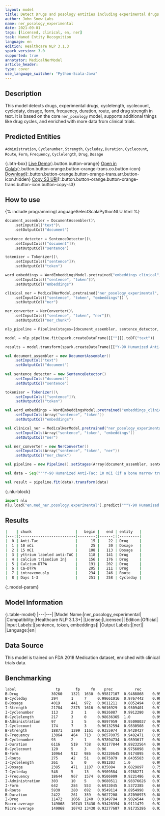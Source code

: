 ```yaml
---
layout: model
title: Detect Drugs and posology entities including experimental drugs and cycles (ner_posology_experimental)
author: John Snow Labs
name: ner_posology_experimental
date: 2021-09-01
tags: [licensed, clinical, en, ner]
task: Named Entity Recognition
language: en
edition: Healthcare NLP 3.1.3
spark_version: 3.0
supported: true
annotator: MedicalNerModel
article_header:
type: cover
use_language_switcher: "Python-Scala-Java"
---
```



## Description


This model detects drugs, experimental drugs, cyclelength, cyclecount, cycledaty, dosage, form, frequency, duration, route, and drug strength in text. It is based on the core `ner_posology` model, supports additional things like drug cycles, and enriched with more data from clinical trials.


## Predicted Entities


`Administration`, `Cyclenumber`, `Strength`, `Cycleday`, `Duration`, `Cyclecount`, `Route`, `Form`, `Frequency`, `Cyclelength`, `Drug`, `Dosage`


{:.btn-box}
[Live Demo](https://nlp.johnsnowlabs.com/demo){:.button.button-orange}
[Open in Colab](https://colab.research.google.com/github/JohnSnowLabs/spark-nlp-workshop/blob/master/tutorials/Certification_Trainings/Healthcare/1.Clinical_Named_Entity_Recognition_Model.ipynb){:.button.button-orange.button-orange-trans.co.button-icon}
[Download](https://s3.amazonaws.com/auxdata.johnsnowlabs.com/clinical/models/ner_posology_experimental_en_3.1.3_3.0_1630511369574.zip){:.button.button-orange.button-orange-trans.arr.button-icon.hidden}
[Copy S3 URI](s3://auxdata.johnsnowlabs.com/clinical/models/ner_posology_experimental_en_3.1.3_3.0_1630511369574.zip){:.button.button-orange.button-orange-trans.button-icon.button-copy-s3}


## How to use






<div class="tabs-box" markdown="1">
{% include programmingLanguageSelectScalaPythonNLU.html %}

```python
document_assembler = DocumentAssembler()\
    .setInputCol("text")\
    .setOutputCol("document")
         
sentence_detector = SentenceDetector()\
    .setInputCols(["document"])\
    .setOutputCol("sentence")

tokenizer = Tokenizer()\
    .setInputCols(["sentence"])\
    .setOutputCol("token")

word_embeddings = WordEmbeddingsModel.pretrained("embeddings_clinical", "en", "clinical/models")\
    .setInputCols(["sentence", "token"])\
    .setOutputCol("embeddings")

clinical_ner = MedicalNerModel.pretrained("ner_posology_experimental", "en", "clinical/models") \
    .setInputCols(["sentence", "token", "embeddings"]) \
    .setOutputCol("ner")

ner_converter = NerConverter()\
 	.setInputCols(["sentence", "token", "ner"])\
 	.setOutputCol("ner_chunk")

nlp_pipeline = Pipeline(stages=[document_assembler, sentence_detector, tokenizer, word_embeddings, clinical_ner, ner_converter])

model = nlp_pipeline.fit(spark.createDataFrame([[""]]).toDF("text"))

results = model.transform(spark.createDataFrame([["Y-90 Humanized Anti-Tac: 10 mCi (if a bone marrow transplant was part of the patient's previous therapy) or 15 mCi of yttrium labeled anti-TAC; followed by calcium trisodium Inj (Ca DTPA)..\n\nCalcium-DTPA: Ca-DTPA will be administered intravenously on Days 1-3 to clear the radioactive agent from the body."]]).toDF("text"))
```
```scala
val document_assembler = new DocumentAssembler()
    .setInputCol("text")
    .setOutputCol("document")
        
val sentence_detector = new SentenceDetector()
    .setInputCols("document")
    .setOutputCol("sentence")

tokenizer = Tokenizer()\
    .setInputCols(["sentence"])\
    .setOutputCol("token")

val word_embeddings = WordEmbeddingsModel.pretrained("embeddings_clinical", "en", "clinical/models")
    .setInputCols(Array("sentence", "token"))
    .setOutputCol("embeddings")

val clinical_ner = MedicalNerModel.pretrained("ner_posology_experimental", "en", "clinical/models")
    .setInputCols(Array("sentence", "token", "embeddings"))
    .setOutputCol("ner")

val ner_converter = new NerConverter()
 	.setInputCols(Array("sentence", "token", "ner"))
 	.setOutputCol("ner_chunk")

val pipeline = new Pipeline().setStages(Array(document_assembler, sentence_detector, tokenizer, word_embeddings, clinical_ner, ner_converter))

val data = Seq("""Y-90 Humanized Anti-Tac: 10 mCi (if a bone marrow transplant was part of the patient's previous therapy) or 15 mCi of yttrium labeled anti-TAC; followed by calcium trisodium Inj (Ca DTPA)..\n\nCalcium-DTPA: Ca-DTPA will be administered intravenously on Days 1-3 to clear the radioactive agent from the body.""").toDS.toDF("text")

val result = pipeline.fit(data).transform(data)
```


{:.nlu-block}
```python
import nlu
nlu.load("en.med_ner.posology.experimental").predict("""Y-90 Humanized Anti-Tac: 10 mCi (if a bone marrow transplant was part of the patient's previous therapy) or 15 mCi of yttrium labeled anti-TAC; followed by calcium trisodium Inj (Ca DTPA)..\n\nCalcium-DTPA: Ca-DTPA will be administered intravenously on Days 1-3 to clear the radioactive agent from the body.""")
```

</div>


## Results


```bash
|    | chunk                    |   begin |   end | entity   |
|---:|:-------------------------|--------:|------:|:---------|
|  0 | Anti-Tac                 |      15 |    22 | Drug     |
|  1 | 10 mCi                   |      25 |    30 | Dosage   |
|  2 | 15 mCi                   |     108 |   113 | Dosage   |
|  3 | yttrium labeled anti-TAC |     118 |   141 | Drug     |
|  4 | calcium trisodium Inj    |     156 |   176 | Drug     |
|  5 | Calcium-DTPA             |     191 |   202 | Drug     |
|  6 | Ca-DTPA                  |     205 |   211 | Drug     |
|  7 | intravenously            |     234 |   246 | Route    |
|  8 | Days 1-3                 |     251 |   258 | Cycleday |
```


{:.model-param}
## Model Information


{:.table-model}
|---|---|
|Model Name:|ner_posology_experimental|
|Compatibility:|Healthcare NLP 3.1.3+|
|License:|Licensed|
|Edition:|Official|
|Input Labels:|[sentence, token, embeddings]|
|Output Labels:|[ner]|
|Language:|en|


## Data Source


This model is trained on FDA 2018 Medication dataset, enriched with clinical trials data.


## Benchmarking


```bash
label	               tp       fp	   fn	 prec	       rec	       f1
B-Drug               30260    1321  1630  0.95817107  0.9488868    0.95350635
B-Cycleday	         294      1     7     0.99661016  0.9767442    0.9865772
B-Dosage             4019     441   972   0.9011211   0.8052494    0.85049194
I-Strength	         21784    2375  1616  0.9016929   0.9309401    0.9160832
I-Cyclenumber        113      2     1     0.9826087   0.9912280    0.98689955
B-Cyclelength        217      3     0     0.98636365  1.0          0.99313504
B-Administration     97       1     5     0.9897959   0.95098037   0.96999997
I-Cyclecount         174      7     3     0.96132594  0.9830508    0.972067
B-Strength	         18871    1299  1161  0.9355974   0.9420427    0.93880904
B-Frequency	         13064    464   713   0.96570075  0.9482471    0.95689434
B-Cyclenumber        93       2     1     0.97894734  0.9893617    0.9841269
I-Duration	         6116     519   738   0.92177844  0.89232564   0.9068129
B-Cyclecount         120      5     3     0.96        0.9756098    0.9677419
B-Form               10964    912   986   0.92320645  0.9174895    0.9203391
I-Route              275      42    51    0.8675079   0.8435583    0.85536546
I-Cyclelength        261      5     0     0.981203    1.0	       0.9905123
I-Dosage             2385     471   1107  0.835084    0.6829897    0.75141776
I-Cycleday	         548      5     13    0.9909584   0.9768271    0.983842
I-Frequency	         18644    967   1574  0.9506909   0.9221486    0.9362023
I-Administration     303      10    5     0.9680511   0.98376626   0.9758454
I-Form               642      284   553   0.6933045   0.5372385    0.6053748
B-Route              5930     280   692   0.9549114   0.8954998    0.92425185
B-Duration	         2422     261   359   0.9027208   0.87090975   0.88653
I-Drug               11472    1066  1240  0.9149784   0.9024544    0.9086733
Macro-average        149068   10743 13430 0.93426394  0.9111479    0.92256117
Micro-average        149068   10743 13430 0.93277687  0.91735286   0.9250006
```
<!--stackedit_data:
eyJoaXN0b3J5IjpbMjA5NjIwMzY0MSw0NzE5NDcyNzhdfQ==
-->